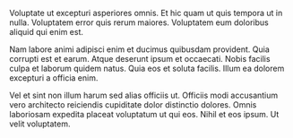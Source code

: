 Voluptate ut excepturi asperiores omnis. Et hic quam ut quis tempora ut in nulla. Voluptatem error quis rerum maiores. Voluptatem eum doloribus aliquid qui enim est.
 Nam labore animi adipisci enim et ducimus quibusdam provident. Quia corrupti est et earum. Atque deserunt ipsum et occaecati. Nobis facilis culpa et laborum quidem natus. Quia eos et soluta facilis. Illum ea dolorem excepturi a officia enim.
 Vel et sint non illum harum sed alias officiis ut. Officiis modi accusantium vero architecto reiciendis cupiditate dolor distinctio dolores. Omnis laboriosam expedita placeat voluptatum ut qui eos. Nihil et eos ipsum. Ut velit voluptatem.